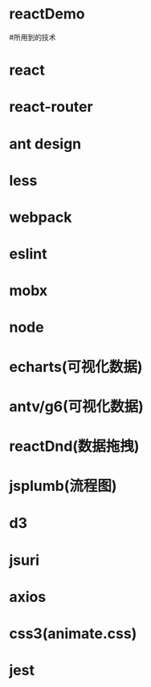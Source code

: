 # reactDemo

#所用到的技术
#   react
#   react-router
#   ant design
#   less
#   webpack
#   eslint
#   mobx
#   node
#   echarts(可视化数据)
#   antv/g6(可视化数据)
#   reactDnd(数据拖拽)
#   jsplumb(流程图)
#   d3
#   jsuri
#   axios
#   css3(animate.css)
#   jest
